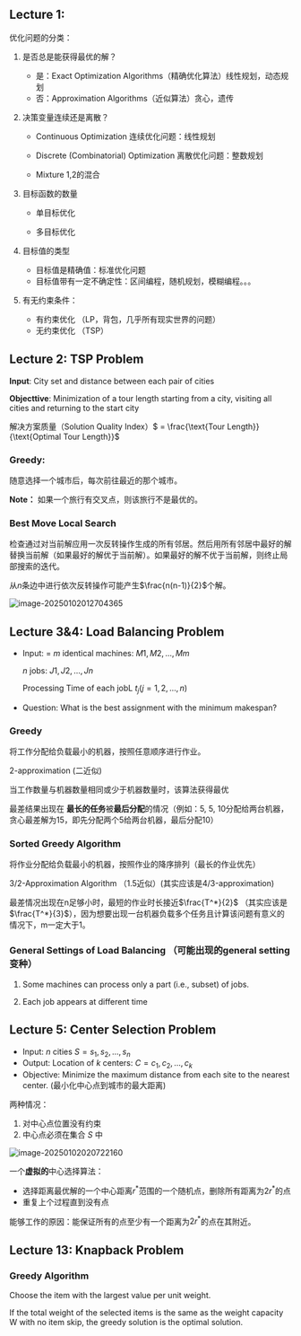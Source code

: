 ## Lecture 1: 

优化问题的分类：

1. 是否总是能获得最优的解？
   - 是：Exact Optimization Algorithms（精确优化算法）线性规划，动态规划
   - 否：Approximation Algorithms（近似算法）贪心，遗传

2. 决策变量连续还是离散？

   - Continuous Optimization 连续优化问题：线性规划

   - Discrete (Combinatorial) Optimization 离散优化问题：整数规划

   - Mixture 1,2的混合

3. 目标函数的数量

   - 单目标优化

   - 多目标优化

4. 目标值的类型

   - 目标值是精确值：标准优化问题
   - 目标值带有一定不确定性：区间编程，随机规划，模糊编程。。。

5. 有无约束条件：

   - 有约束优化 （LP，背包，几乎所有现实世界的问题）
   - 无约束优化 （TSP）



## Lecture 2: TSP Problem

**Input**: City set and distance between each pair of cities

**Objecttive**: Minimization of a tour length starting from a city,
visiting all cities and returning to the start city

解决方案质量（Solution Quality Index）$ = \frac{\text{Tour Length}}{\text{Optimal Tour Length}}$

### Greedy:  

随意选择一个城市后，每次前往最近的那个城市。

**Note：** 如果一个旅行有交叉点，则该旅行不是最优的。

### Best Move Local Search

检查通过对当前解应用一次反转操作生成的所有邻居。然后用所有邻居中最好的解替换当前解（如果最好的解优于当前解）。如果最好的解不优于当前解，则终止局部搜索的迭代。

从$n$条边中进行依次反转操作可能产生$\frac{n(n-1)}{2}$个解。

![image-20250102012704365](/home/huangzitong/.config/Typora/typora-user-images/image-20250102012704365.png)



## Lecture 3&4: Load Balancing Problem

- Input: = $m$ identical machines: $M1, M2, ..., Mm$

  $n$ jobs: $J1, J2, ..., Jn$

  Processing Time of each jobL $t_j(j=1, 2, ..., n)$

- Question: What is the best assignment with the minimum makespan?

### Greedy

将工作分配给负载最小的机器，按照任意顺序进行作业。

2-approximation (二近似)

当工作数量与机器数量相同或少于机器数量时，该算法获得最优

最差结果出现在 **最长的任务**被**最后分配**的情况（例如：5, 5, 10分配给两台机器，贪心最差解为15，即先分配两个5给两台机器，最后分配10）

### Sorted Greedy Algorithm

将作业分配给负载最小的机器，按照作业的降序排列（最长的作业优先）

3/2-Approximation Algorithm （1.5近似）(其实应该是4/3-approximation)

最差情况出现在n足够小时，最短的作业时长接近$\frac{T^*}{2}$  （其实应该是$\frac{T^*}{3}$），因为想要出现一台机器负载多个任务且计算该问题有意义的情况下，m一定大于1。



### General Settings of Load Balancing （可能出现的general setting变种）

1. Some machines can process only a part (i.e., subset) of jobs.

2. Each job appears at different time



## Lecture 5: Center Selection Problem

- Input: $n$ cities $S={s_1, s_2, ..., s_n}$ 
- Output: Location of $k$ centers: $C={c_1, c_2, ..., c_k}$
- Objective: Minimize the maximum distance from each
  site to the nearest center. (最小化中心点到城市的最大距离)

两种情况：

1. 对中心点位置没有约束
2. 中心点必须在集合 $S$ 中 

![image-20250102020722160](/home/huangzitong/.config/Typora/typora-user-images/image-20250102020722160.png)

一个**虚拟的**中心选择算法：

- 选择距离最优解的一个中心距离$r^*$范围的一个随机点，删除所有距离为$2r^*$的点
- 重复上个过程直到没有点 

能够工作的原因：能保证所有的点至少有一个距离为$2r^*$的点在其附近。

## Lecture 13: Knapback Problem

### Greedy Algorithm

Choose the item with the largest value per unit weight.

If the total weight of the selected items is the same as the weight
capacity W with no item skip, the greedy solution is the optimal
solution.